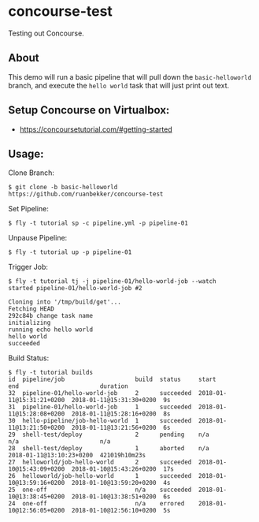 # concourse-test
Testing out Concourse.

## About

This demo will run a basic pipeline that will pull down the `basic-helloworld` branch, and execute the `hello world` task that will just print out text.

## Setup Concourse on Virtualbox:

- https://concoursetutorial.com/#getting-started

## Usage:

Clone Branch:

```
$ git clone -b basic-helloworld https://github.com/ruanbekker/concourse-test
```

Set Pipeline:

```
$ fly -t tutorial sp -c pipeline.yml -p pipeline-01
```

Unpause Pipeline:

```
$ fly -t tutorial up -p pipeline-01
```

Trigger Job:

```
$ fly -t tutorial tj -j pipeline-01/hello-world-job --watch
started pipeline-01/hello-world-job #2

Cloning into '/tmp/build/get'...
Fetching HEAD
292c84b change task name
initializing
running echo hello world
hello world
succeeded
```

Build Status:

```
$ fly -t tutorial builds
id  pipeline/job                    build  status     start                     end                       duration
32  pipeline-01/hello-world-job     2      succeeded  2018-01-11@15:31:21+0200  2018-01-11@15:31:30+0200  9s
31  pipeline-01/hello-world-job     1      succeeded  2018-01-11@15:28:08+0200  2018-01-11@15:28:16+0200  8s
30  hello-pipeline/job-hello-world  1      succeeded  2018-01-11@13:21:50+0200  2018-01-11@13:21:56+0200  6s
29  shell-test/deploy               2      pending    n/a                       n/a                       n/a
28  shell-test/deploy               1      aborted    n/a                       2018-01-11@13:10:23+0200  421019h10m23s
27  helloworld/job-hello-world      2      succeeded  2018-01-10@15:43:09+0200  2018-01-10@15:43:26+0200  17s
26  helloworld/job-hello-world      1      succeeded  2018-01-10@13:59:16+0200  2018-01-10@13:59:20+0200  4s
25  one-off                         n/a    succeeded  2018-01-10@13:38:45+0200  2018-01-10@13:38:51+0200  6s
24  one-off                         n/a    errored    2018-01-10@12:56:05+0200  2018-01-10@12:56:10+0200  5s
```
